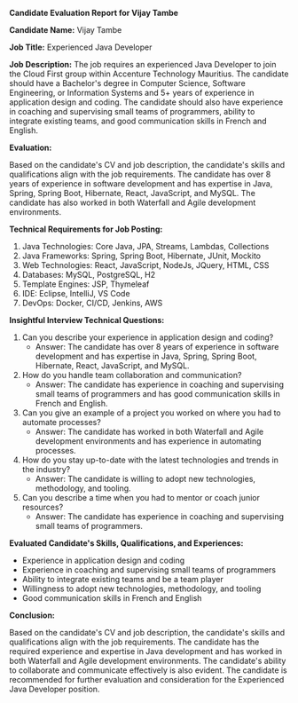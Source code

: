 **Candidate Evaluation Report for Vijay Tambe**

**Candidate Name:** Vijay Tambe

**Job Title:** Experienced Java Developer

**Job Description:** The job requires an experienced Java Developer to join the Cloud First group within Accenture Technology Mauritius. The candidate should have a Bachelor's degree in Computer Science, Software Engineering, or Information Systems and 5+ years of experience in application design and coding. The candidate should also have experience in coaching and supervising small teams of programmers, ability to integrate existing teams, and good communication skills in French and English.

**Evaluation:**

Based on the candidate's CV and job description, the candidate's skills and qualifications align with the job requirements. The candidate has over 8 years of experience in software development and has expertise in Java, Spring, Spring Boot, Hibernate, React, JavaScript, and MySQL. The candidate has also worked in both Waterfall and Agile development environments.

**Technical Requirements for Job Posting:**

1. Java Technologies: Core Java, JPA, Streams, Lambdas, Collections
2. Java Frameworks: Spring, Spring Boot, Hibernate, JUnit, Mockito
3. Web Technologies: React, JavaScript, NodeJs, JQuery, HTML, CSS
4. Databases: MySQL, PostgreSQL, H2
5. Template Engines: JSP, Thymeleaf
6. IDE: Eclipse, IntelliJ, VS Code
7. DevOps: Docker, CI/CD, Jenkins, AWS

**Insightful Interview Technical Questions:**

1. Can you describe your experience in application design and coding?
	* Answer: The candidate has over 8 years of experience in software development and has expertise in Java, Spring, Spring Boot, Hibernate, React, JavaScript, and MySQL.
2. How do you handle team collaboration and communication?
	* Answer: The candidate has experience in coaching and supervising small teams of programmers and has good communication skills in French and English.
3. Can you give an example of a project you worked on where you had to automate processes?
	* Answer: The candidate has worked in both Waterfall and Agile development environments and has experience in automating processes.
4. How do you stay up-to-date with the latest technologies and trends in the industry?
	* Answer: The candidate is willing to adopt new technologies, methodology, and tooling.
5. Can you describe a time when you had to mentor or coach junior resources?
	* Answer: The candidate has experience in coaching and supervising small teams of programmers.

**Evaluated Candidate's Skills, Qualifications, and Experiences:**

* Experience in application design and coding
* Experience in coaching and supervising small teams of programmers
* Ability to integrate existing teams and be a team player
* Willingness to adopt new technologies, methodology, and tooling
* Good communication skills in French and English

**Conclusion:**

Based on the candidate's CV and job description, the candidate's skills and qualifications align with the job requirements. The candidate has the required experience and expertise in Java development and has worked in both Waterfall and Agile development environments. The candidate's ability to collaborate and communicate effectively is also evident. The candidate is recommended for further evaluation and consideration for the Experienced Java Developer position.